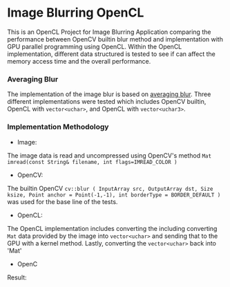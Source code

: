 # Image Blurring OpenCL
This is an OpenCL Project for Image Blurring Application comparing the performance between OpenCV builtin blur method and implementation with GPU parallel programming using OpenCL. Within the OpenCL implementation, different data structured is tested to see if can affect the memory access time and the overall performance.


### Averaging Blur
The implementation of the image blur is based on [averaging blur](https://mmeysenburg.github.io/image-processing/06-blurring/). Three different implementations were tested which includes OpenCV builtin, OpenCL with `vector<uchar>`, and OpenCL with `vector<uchar3>`.
  
### Implementation Methodology
 * Image:
 
 The image data is read and uncompressed using OpenCV's method `Mat imread(const String& filename, int flags=IMREAD_COLOR )`
 * OpenCV:
 
 
The builtin OpenCV ``` cv::blur ( InputArray src, OutputArray dst, Size ksize, Point anchor = Point(-1,-1), int borderType = BORDER_DEFAULT ) ``` was used for the base line of the tests.
 * OpenCL:
 
 
 The OpenCL implementation includes converting the including converting `Mat` data provided by the image into `vector<uchar>` and sending that to the GPU with a kernel method. Lastly, converting the `vector<uchar>` back into 'Mat'
 * OpenC

Result: 
